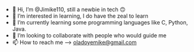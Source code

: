 - 👋 Hi, I’m @Jimike110, still a newbie in tech 🙃
- 👀 I’m interested in learning, I do have the zeal to learn
- 🌱 I’m currently learning some programming languages like C, Python, Java.
- 💞️ I’m looking to collaborate with people who would guide me 
- 📫 How to reach me --> oladoyemike@gmail.com

<!---
Jimike110/Jimike110 is a ✨ special ✨ repository because its `README.md` (this file) appears on your GitHub profile.
You can click the Preview link to take a look at your changes.
--->
